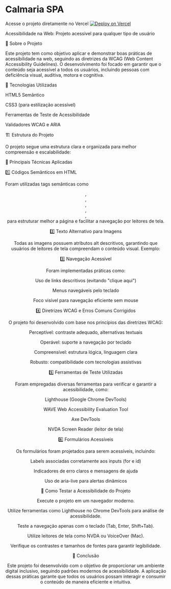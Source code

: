 # Calmaria SPA

Acesse o projeto diretamente no Vercel [![Deploy on Vercel](https://img.shields.io/badge/Vercel-Deployed-success?style=for-the-badge&logo=vercel)](https://calmaria-spa-eta.vercel.app/)


Acessibilidade na Web: Projeto acessivel para qualquer tipo de usuário

📌 Sobre o Projeto

Este projeto tem como objetivo aplicar e demonstrar boas práticas de acessibilidade na web, seguindo as diretrizes da WCAG (Web Content Accessibility Guidelines). O desenvolvimento foi focado em garantir que o conteúdo seja acessível a todos os usuários, incluindo pessoas com deficiência visual, auditiva, motora e cognitiva.

🚀 Tecnologias Utilizadas

HTML5 Semântico

CSS3 (para estilização acessível)

Ferramentas de Teste de Acessibilidade

Validadores WCAG e ARIA

🏗️ Estrutura do Projeto

O projeto segue uma estrutura clara e organizada para melhor compreensão e escalabilidade:

🎯 Principais Técnicas Aplicadas

1️⃣ Códigos Semânticos em HTML

Foram utilizadas tags semânticas como <header>, <nav>, <main>, <section>, <article>, <footer> para estruturar melhor a página e facilitar a navegação por leitores de tela.

2️⃣ Texto Alternativo para Imagens

Todas as imagens possuem atributos alt descritivos, garantindo que usuários de leitores de tela compreendam o conteúdo visual. Exemplo:

3️⃣ Navegação Acessível

Foram implementadas práticas como:

Uso de links descritivos (evitando "clique aqui")

Menus navegáveis pelo teclado

Foco visível para navegação eficiente sem mouse

4️⃣ Diretrizes WCAG e Erros Comuns Corrigidos

O projeto foi desenvolvido com base nos princípios das diretrizes WCAG:

Perceptível: contraste adequado, alternativas textuais

Operável: suporte a navegação por teclado

Compreensível: estrutura lógica, linguagem clara

Robusto: compatibilidade com tecnologias assistivas

5️⃣ Ferramentas de Teste Utilizadas

Foram empregadas diversas ferramentas para verificar e garantir a acessibilidade, como:

Lighthouse (Google Chrome DevTools)

WAVE Web Accessibility Evaluation Tool

Axe DevTools

NVDA Screen Reader (leitor de tela)

6️⃣ Formulários Acessíveis

Os formulários foram projetados para serem acessíveis, incluindo:

Labels associadas corretamente aos inputs (for e id)

Indicadores de erro claros e mensagens de ajuda

Uso de aria-live para alertas dinâmicos

📌 Como Testar a Acessibilidade do Projeto

Execute o projeto em um navegador moderno.

Utilize ferramentas como Lighthouse no Chrome DevTools para análise de acessibilidade.

Teste a navegação apenas com o teclado (Tab, Enter, Shift+Tab).

Utilize leitores de tela como NVDA ou VoiceOver (Mac).

Verifique os contrastes e tamanhos de fontes para garantir legibilidade.

📜 Conclusão

Este projeto foi desenvolvido com o objetivo de proporcionar um ambiente digital inclusivo, seguindo padrões modernos de acessibilidade. A aplicação dessas práticas garante que todos os usuários possam interagir e consumir o conteúdo de maneira eficiente e intuitiva.
